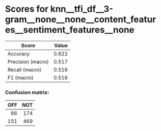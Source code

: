 # Scores for knn__tfi_df__3-gram__none__none__content_features__sentiment_features__none
|      Score      |Value|
|-----------------|----:|
|Accuracy         |0.622|
|Precision (macro)|0.517|
|Recall (macro)   |0.516|
|F1 (macro)       |0.516|

### Confusion matrix:
|OFF|NOT|
|--:|--:|
| 66|174|
|151|469|
